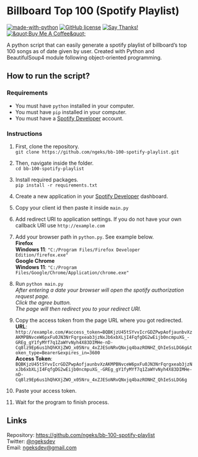 <h1 class="code-line" data-line-start=0 data-line-end=1 ><a id="Billboard_Top_100_Spotify_Playlist_0"></a>Billboard Top 100 (Spotify Playlist)</h1>
<p class="has-line-data" data-line-start="1" data-line-end="3"><a href="https://www.python.org/"><img src="https://img.shields.io/badge/Made%20with-Python-1f425f.svg" alt="made-with-python"></a> <a href="https://github.com/ngeks/bb-100-spotify-playlist/blob/main/LICENSE"><img src="https://badgen.net/github/license/Naereen/Strapdown.js" alt="GitHub license"></a> <a href="https://saythanks.io/to/ngeksdev"><img src="https://img.shields.io/badge/Say%20Thanks-!-1EAEDB.svg" alt="Say Thanks!"></a><br>
<a href="https://www.buymeacoffee.com/ngeks"><img src="https://www.buymeacoffee.com/assets/img/custom_images/orange_img.png" alt="&amp;quot;Buy Me A Coffee&amp;quot;"></a></p>
<p class="has-line-data" data-line-start="4" data-line-end="5">A python script that can easily generate a spotify playlist of billboard’s top 100 songs as of date given by user. Created with Python and BeautifulSoup4 module following object-oriented programming.</p>
<h2 class="code-line" data-line-start=6 data-line-end=7 ><a id="How_to_run_the_script_6"></a>How to run the script?</h2>
<h3 class="code-line" data-line-start=7 data-line-end=8 ><a id="Requirements_7"></a>Requirements</h3>
<ul>
<li class="has-line-data" data-line-start="8" data-line-end="9">You must have <code>python</code> installed in your computer.</li>
<li class="has-line-data" data-line-start="9" data-line-end="10">You must have <code>pip</code> installed in your computer.</li>
<li class="has-line-data" data-line-start="10" data-line-end="12">You must have a <a href="https://developer.spotify.com/">Spotify Developer</a> account.</li>
</ul>
<h3 class="code-line" data-line-start=12 data-line-end=13 ><a id="Instructions_12"></a>Instructions</h3>
<ol>
<li class="has-line-data" data-line-start="13" data-line-end="16">
<p class="has-line-data" data-line-start="13" data-line-end="15">First, clone the repository.<br>
<code>git clone https://github.com/ngeks/bb-100-spotify-playlist.git</code></p>
</li>
<li class="has-line-data" data-line-start="16" data-line-end="19">
<p class="has-line-data" data-line-start="16" data-line-end="18">Then, navigate inside the folder.<br>
<code>cd bb-100-spotify-playlist</code></p>
</li>
<li class="has-line-data" data-line-start="19" data-line-end="22">
<p class="has-line-data" data-line-start="19" data-line-end="21">Install required packages.<br>
<code>pip install -r requirements.txt</code></p>
</li>
<li class="has-line-data" data-line-start="22" data-line-end="25">
<p class="has-line-data" data-line-start="22" data-line-end="24">Create a new application in your <a href="https://developer.spotify.com/">Spotify Developer</a> dashboard.<br>
<img src="https://i.imgur.com/ykIQwT0.png" alt=""></p>
</li>
<li class="has-line-data" data-line-start="25" data-line-end="28">
<p class="has-line-data" data-line-start="25" data-line-end="27">Copy your client id then paste it inside <code>main.py</code><br>
<img src="https://i.imgur.com/MScJCzZ.png" alt=""></p>
</li>
<li class="has-line-data" data-line-start="28" data-line-end="31">
<p class="has-line-data" data-line-start="28" data-line-end="30">Add redirect URI to application settings. If you do not have your own callback URI use <code>http://example.com</code><br>
<img src="https://i.imgur.com/G3hW9mP.png" alt=""></p>
</li>
<li class="has-line-data" data-line-start="31" data-line-end="37">
<p class="has-line-data" data-line-start="31" data-line-end="36">Add your browser path in <code>python.py</code>. See example below.<br>
<strong>Firefox</strong><br>
<strong>Windows 11</strong>: <code>&quot;C:/Program Files/Firefox Developer Edition/firefox.exe&quot;</code><br>
<strong>Google Chrome</strong><br>
<strong>Windows 11</strong>: <code>&quot;C:/Program Files/Google/Chrome/Application/chrome.exe&quot;</code></p>
</li>
<li class="has-line-data" data-line-start="37" data-line-end="43">
<p class="has-line-data" data-line-start="37" data-line-end="43">Run <code>python main.py</code><br>
<img src="https://i.imgur.com/1fcV3E1.png" alt=""><br>
<em>After entering a date your browser will open the spotify authorization request page.</em><br>
<img src="https://i.imgur.com/XiyJW6N.png" alt=""><br>
<em>Click the agree button.</em><br>
<em>The page will then redirect you to your redirect URI.</em></p>
</li>
<li class="has-line-data" data-line-start="43" data-line-end="47">
<p class="has-line-data" data-line-start="43" data-line-end="46">Copy the access token from the page URL where you got redirected.<br>
<strong>URL</strong>: <code>http://example.com/#access_token=BQBKjzU45tSYvvIcrGDZPwpAofjaunbvXzAKMPBNvceW6pxFu0JN3NrFqrgxeab3jzNxJb6xbXLjI4FqfgDG2wEijb0ncmpuXG_-GREg_gY1fyMYf7q1ZaWYvNyh4X83DIMHe-nD-Cq8lz9Ep6us1hQhKXjZWO_x05Nru_4xZJESoNRvQNxjq4bazRONHZ_QhIeSsLDG6g&amp;token_type=Bearer&amp;expires_in=3600</code><br>
<strong>Access Token</strong>: <code>BQBKjzU45tSYvvIcrGDZPwpAofjaunbvXzAKMPBNvceW6pxFu0JN3NrFqrgxeab3jzNxJb6xbXLjI4FqfgDG2wEijb0ncmpuXG_-GREg_gY1fyMYf7q1ZaWYvNyh4X83DIMHe-nD-Cq8lz9Ep6us1hQhKXjZWO_x05Nru_4xZJESoNRvQNxjq4bazRONHZ_QhIeSsLDG6g</code></p>
</li>
<li class="has-line-data" data-line-start="47" data-line-end="50">
<p class="has-line-data" data-line-start="47" data-line-end="49">Paste your access token.<br>
<img src="https://i.imgur.com/cyKv34h.png" alt=""></p>
</li>
<li class="has-line-data" data-line-start="50" data-line-end="53">
<p class="has-line-data" data-line-start="50" data-line-end="52">Wait for the program to finish process.<br>
<img src="https://i.imgur.com/emNCpVv.gif" alt=""></p>
</li>
</ol>
<h2 class="code-line" data-line-start=53 data-line-end=54 ><a id="Links_53"></a>Links</h2>
<p class="has-line-data" data-line-start="54" data-line-end="57">Repository: <a href="https://github.com/ngeks/bb-100-spotify-playlist">https://github.com/ngeks/bb-100-spotify-playlist</a><br>
Twitter: <a href="https://twitter.com/ngeksdev">@ngeksdev</a><br>
Email: <a href="mailto:ngeksdev@gmail.com">ngeksdev@gmail.com</a></p>